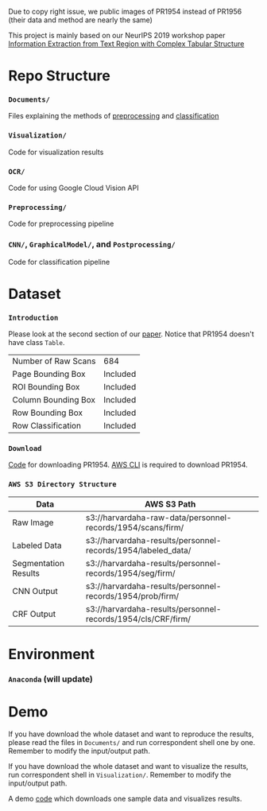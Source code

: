 Due to copy right issue, we public images of PR1954 instead of PR1956 (their data and method are nearly the same)

This project is mainly based on our NeurIPS 2019 workshop paper [Information Extraction from Text Region with Complex Tabular Structure](https://openreview.net/pdf?id=Hkx0zpccLr)

# Repo Structure

### `Documents/`

Files explaining the methods of [preprocessing](Documemts/PreprocessingMethods.md) and [classification](Documemts/ClassificationMethods.md)

### `Visualization/`

Code for visualization results

### `OCR/`

Code for using Google Cloud Vision API

### `Preprocessing/`

Code for preprocessing pipeline

### `CNN/`, `GraphicalModel/`, and `Postprocessing/`

Code for classification pipeline

# Dataset

### `Introduction`

Please look at the second section of our [paper](https://openreview.net/pdf?id=Hkx0zpccLr). Notice that PR1954 doesn't have class `Table`.

|   |  |
| ------------- | ------------- |
| Number of Raw Scans | 684 |
| Page Bounding Box  | Included  |
| ROI Bounding Box   | Included  |
| Column Bounding Box   | Included  |
| Row Bounding Box   | Included  |
| Row Classification   | Included  |

### `Download`

[Code](DownloadPR1954.sh) for downloading PR1954. [AWS CLI](https://docs.aws.amazon.com/cli/latest/userguide/cli-chap-install.html) is required to download PR1954.

### `AWS S3 Directory Structure`

|  Data |  AWS S3 Path|
| ------------- | ------------- |
| Raw Image | s3://harvardaha-raw-data/personnel-records/1954/scans/firm/ |
| Labeled Data | s3://harvardaha-results/personnel-records/1954/labeled_data/ |
| Segmentation Results | s3://harvardaha-results/personnel-records/1954/seg/firm/ |
| CNN Output | s3://harvardaha-results/personnel-records/1954/prob/firm/ |
| CRF Output | s3://harvardaha-results/personnel-records/1954/cls/CRF/firm/ |

# Environment

### `Anaconda` (will update)

# Demo

If you have download the whole dataset and want to reproduce the results, please read the files in `Documents/` and run correspondent shell one by one. Remember to modify the input/output path.

If you have download the whole dataset and want to visualize the results, run correspondent shell in `Visualization/`. Remember to modify the input/output path.

A demo [code](demo/download&visualization.sh) which downloads one sample data and visualizes results.
